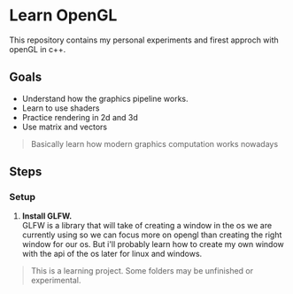 # Learn OpenGL
This repository contains my personal experiments and firest approch with openGL in c++.

## Goals

- Understand how the graphics pipeline works.
- Learn to use shaders
- Practice rendering in 2d and 3d
- Use matrix and vectors
> Basically learn how modern graphics computation works nowadays

## Steps
### Setup
1. **Install GLFW.**  
   GLFW is a library that will take of creating a window in the os we are currently using so we can focus more on opengl than creating the right window for our os.
   But i'll probably learn how to create my own window with the api of the os later for linux and windows.

> This is a learning project. Some folders may be unfinished or experimental.
